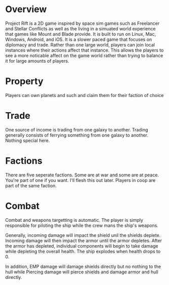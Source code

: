 # Overview
Project Rift is a 2D game inspired by space sim games such as Freelancer and Stellar Conflicts as well as the living in a simuated world experience that games like Mount and Blade provide. It is built
to run on Linux, Mac, Windows, Android, and iOS. It is a slower paced game that focuses on diplomacy and trade.
Rather than one large world, players can join local instances where their actions affect that instance. This allows
the players to see a more noticable affect on the game world rather than trying to balance it for large amounts of players.

# Property
Players can own planets and such and claim them for their faction of choice

# Trade
One source of income is trading from one galaxy to another. Trading generally consists of ferrying something
from one galaxy to another. Nothing special here.

# Factions
There are five seperate factions. Some are at war and some are at peace. You're part of one if you want. I'll flesh this out later.
Players in coop are part of the same faction.

# Combat
Combat and weapons targetting is automatic. The player is simply responsible for piloting the ship
while the crew mans the ship's weapons. 

Generally, incoming damage will impact the shield unil the shields deplete.
Incoming damage will then impact the armor until the armor depletes. After the armor
has depleted, individual components will begin to take damage while depleting the overall health.
The ship explodes when health drops to 0.

In addition, EMP damage will damage shields directly but no nothing to the hull while
Piercing damage will pierce shields and damage armor and hull directly.
